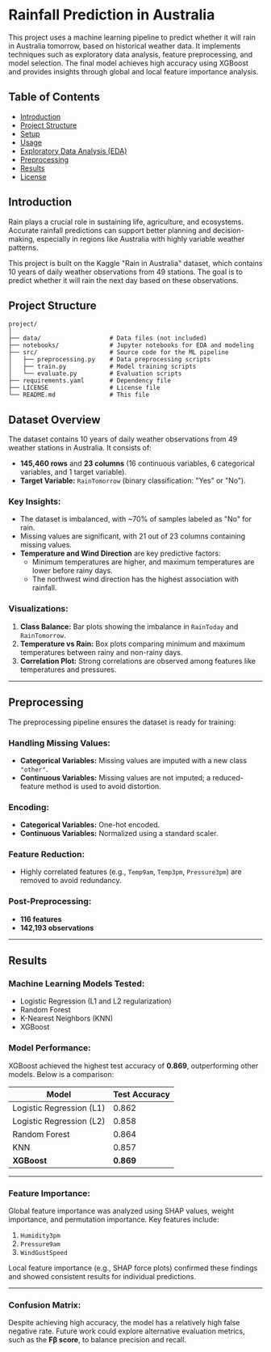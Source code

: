 # Rainfall Prediction in Australia

This project uses a machine learning pipeline to predict whether it will rain in Australia tomorrow, based on historical weather data. It implements techniques such as exploratory data analysis, feature preprocessing, and model selection. The final model achieves high accuracy using XGBoost and provides insights through global and local feature importance analysis.

## Table of Contents
- [Introduction](#introduction)
- [Project Structure](#project-structure)
- [Setup](#setup)
- [Usage](#usage)
- [Exploratory Data Analysis (EDA)](#exploratory-data-analysis-eda)
- [Preprocessing](#preprocessing)
- [Results](#results)
- [License](#license)

## Introduction
Rain plays a crucial role in sustaining life, agriculture, and ecosystems. Accurate rainfall predictions can support better planning and decision-making, especially in regions like Australia with highly variable weather patterns. 

This project is built on the Kaggle "Rain in Australia" dataset, which contains 10 years of daily weather observations from 49 stations. The goal is to predict whether it will rain the next day based on these observations.

## Project Structure
```plaintext
project/
│
├── data/                   # Data files (not included)
├── notebooks/              # Jupyter notebooks for EDA and modeling
├── src/                    # Source code for the ML pipeline
│   ├── preprocessing.py    # Data preprocessing scripts
│   ├── train.py            # Model training scripts
│   └── evaluate.py         # Evaluation scripts
├── requirements.yaml       # Dependency file
├── LICENSE                 # License file
└── README.md               # This file
```

## Dataset Overview

The dataset contains 10 years of daily weather observations from 49 weather stations in Australia. It consists of:

- **145,460 rows** and **23 columns** (16 continuous variables, 6 categorical variables, and 1 target variable).
- **Target Variable:** `RainTomorrow` (binary classification: "Yes" or "No").

### Key Insights:
- The dataset is imbalanced, with ~70% of samples labeled as "No" for rain.
- Missing values are significant, with 21 out of 23 columns containing missing values.
- **Temperature and Wind Direction** are key predictive factors:
  - Minimum temperatures are higher, and maximum temperatures are lower before rainy days.
  - The northwest wind direction has the highest association with rainfall.

### Visualizations:
1. **Class Balance:** Bar plots showing the imbalance in `RainToday` and `RainTomorrow`.
2. **Temperature vs Rain:** Box plots comparing minimum and maximum temperatures between rainy and non-rainy days.
3. **Correlation Plot:** Strong correlations are observed among features like temperatures and pressures.

---

## Preprocessing

The preprocessing pipeline ensures the dataset is ready for training:

### Handling Missing Values:
- **Categorical Variables:** Missing values are imputed with a new class `"other"`.
- **Continuous Variables:** Missing values are not imputed; a reduced-feature method is used to avoid distortion.

### Encoding:
- **Categorical Variables:** One-hot encoded.
- **Continuous Variables:** Normalized using a standard scaler.

### Feature Reduction:
- Highly correlated features (e.g., `Temp9am`, `Temp3pm`, `Pressure3pm`) are removed to avoid redundancy.

### Post-Preprocessing:
- **116 features**
- **142,193 observations**

---

## Results

### Machine Learning Models Tested:
- Logistic Regression (L1 and L2 regularization)
- Random Forest
- K-Nearest Neighbors (KNN)
- XGBoost

### Model Performance:
XGBoost achieved the highest test accuracy of **0.869**, outperforming other models. Below is a comparison:

| **Model**                | **Test Accuracy** |
|--------------------------|--------------------|
| Logistic Regression (L1) | 0.862             |
| Logistic Regression (L2) | 0.858             |
| Random Forest            | 0.864             |
| KNN                      | 0.857             |
| **XGBoost**              | **0.869**         |

---

### Feature Importance:
Global feature importance was analyzed using SHAP values, weight importance, and permutation importance. Key features include:
1. `Humidity3pm`
2. `Pressure9am`
3. `WindGustSpeed`

Local feature importance (e.g., SHAP force plots) confirmed these findings and showed consistent results for individual predictions.

---

### Confusion Matrix:
Despite achieving high accuracy, the model has a relatively high false negative rate. Future work could explore alternative evaluation metrics, such as the **Fβ score**, to balance precision and recall.

